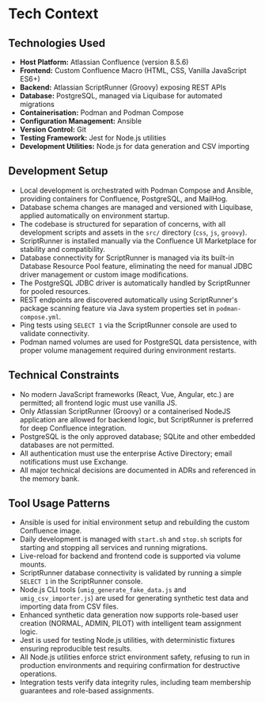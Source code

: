 # Tech Context

## Technologies Used

- **Host Platform:** Atlassian Confluence (version 8.5.6)
- **Frontend:** Custom Confluence Macro (HTML, CSS, Vanilla JavaScript ES6+)
- **Backend:** Atlassian ScriptRunner (Groovy) exposing REST APIs
- **Database:** PostgreSQL, managed via Liquibase for automated migrations
- **Containerisation:** Podman and Podman Compose
- **Configuration Management:** Ansible
- **Version Control:** Git
- **Testing Framework:** Jest for Node.js utilities
- **Development Utilities:** Node.js for data generation and CSV importing

## Development Setup

- Local development is orchestrated with Podman Compose and Ansible, providing containers for Confluence, PostgreSQL, and MailHog.
- Database schema changes are managed and versioned with Liquibase, applied automatically on environment startup.
- The codebase is structured for separation of concerns, with all development scripts and assets in the `src/` directory (`css`, `js`, `groovy`).
- ScriptRunner is installed manually via the Confluence UI Marketplace for stability and compatibility.
- Database connectivity for ScriptRunner is managed via its built-in Database Resource Pool feature, eliminating the need for manual JDBC driver management or custom image modifications.
- The PostgreSQL JDBC driver is automatically handled by ScriptRunner for pooled resources.
- REST endpoints are discovered automatically using ScriptRunner's package scanning feature via Java system properties set in `podman-compose.yml`.
- Ping tests using `SELECT 1` via the ScriptRunner console are used to validate connectivity.
- Podman named volumes are used for PostgreSQL data persistence, with proper volume management required during environment restarts.

## Technical Constraints

- No modern JavaScript frameworks (React, Vue, Angular, etc.) are permitted; all frontend logic must use vanilla JS.
- Only Atlassian ScriptRunner (Groovy) or a containerised NodeJS application are allowed for backend logic, but ScriptRunner is preferred for deep Confluence integration.
- PostgreSQL is the only approved database; SQLite and other embedded databases are not permitted.
- All authentication must use the enterprise Active Directory; email notifications must use Exchange.
- All major technical decisions are documented in ADRs and referenced in the memory bank.

## Tool Usage Patterns

- Ansible is used for initial environment setup and rebuilding the custom Confluence image.
- Daily development is managed with `start.sh` and `stop.sh` scripts for starting and stopping all services and running migrations.
- Live-reload for backend and frontend code is supported via volume mounts.
- ScriptRunner database connectivity is validated by running a simple `SELECT 1` in the ScriptRunner console.
- Node.js CLI tools (`umig_generate_fake_data.js` and `umig_csv_importer.js`) are used for generating synthetic test data and importing data from CSV files.
- Enhanced synthetic data generation now supports role-based user creation (NORMAL, ADMIN, PILOT) with intelligent team assignment logic.
- Jest is used for testing Node.js utilities, with deterministic fixtures ensuring reproducible test results.
- All Node.js utilities enforce strict environment safety, refusing to run in production environments and requiring confirmation for destructive operations.
- Integration tests verify data integrity rules, including team membership guarantees and role-based assignments.
